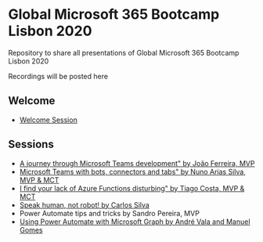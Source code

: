 # Global Microsoft 365 Bootcamp Lisbon 2020
Repository to share all presentations of Global Microsoft 365 Bootcamp Lisbon 2020

Recordings will be posted here

## Welcome
* [Welcome Session](00-opening/M365DevBootcamp%20-%20Opening.pdf)

## Sessions
* [A journey through Microsoft Teams development" by João Ferreira, MVP](01-teams-development/A%20journey%20through%20Microsoft%20Teams%20development.pdf)
* [Microsoft Teams with bots, connectors and tabs" by Nuno Arias Silva, MVP & MCT](02-teams-bots-connectors-tabs/M365DevBootcamp%20-%20Microsoft%20Teams%20with%20bots,%20connectors%20and%20tabs.pdf)
* [I find your lack of Azure Functions disturbing" by Tiago Costa, MVP & MCT](03-azure-functions/M365Bootcamp%20-%20Tiago%20Costa.pdf)
* [Speak human, not robot! by Carlos Silva](04-cognitive-services/M365Bootcamp%20-%20Carlos%20Miguel%20Silva.pdf) 
* Power Automate tips and tricks by Sandro Pereira, MVP
* [Using Power Automate with Microsoft Graph by André Vala and Manuel Gomes](06-power-automate-ms-graph/M365DB%202020%20-%20Using%20Power%20Automate%20with%20Microsoft%20Graph.pdf)